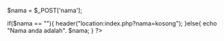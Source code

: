 $nama = $_POST['nama'];

if($nama == ""){
	header("location:index.php?nama=kosong");
}else{
	echo "Nama anda adalah". $nama;
}
?>
